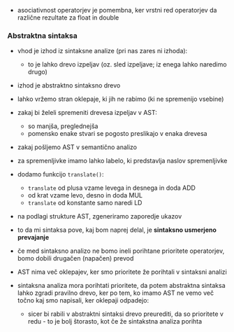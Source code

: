 - asociativnost operatorjev je pomembna, ker vrstni red operatorjev da različne rezultate za float in double

### Abstraktna sintaksa
- vhod je izhod iz sintaksne analize (pri nas zares ni izhoda):
	- to je lahko drevo izpeljav (oz. sled izpeljave; iz enega lahko naredimo drugo)
- izhod je abstraktno sintaksno drevo
- lahko vržemo stran oklepaje, ki jih ne rabimo (ki ne spremenijo vsebine)
- zakaj bi želeli spremeniti drevesa izpeljav v AST:
	- so manjša, preglednejša
	- pomensko enake stvari se pogosto preslikajo v enaka drevesa

- zakaj pošljemo AST v semantično analizo
- za spremenljivke imamo lahko labelo, ki predstavlja naslov spremenljivke

- dodamo funkcijo `translate()`:
	- `translate` od plusa vzame levega in desnega in doda ADD
	- od krat vzame levo, desno in doda MUL
	- `translate` od konstante samo naredi LD
- na podlagi strukture AST, zgeneriramo zaporedje ukazov

- to da mi sintaksa pove, kaj bom naprej delal, je **sintaksno usmerjeno prevajanje**
- če med sintaksno analizo ne bomo ineli porihtane prioritete operatorjev, bomo dobili drugačen (napačen) prevod
- AST nima več oklepajev, ker smo prioritete že porihtali v sintaksni analizi
- sintaksna analiza mora porihtati prioritete, da potem abstraktna sintaksa lahko zgradi pravilno drevo, ker po tem, ko imamo AST ne vemo več točno kaj smo napisali, ker oklepaji odpadejo:
	- sicer bi rabili v abstraktni sintaksi drevo preurediti, da so prioritete v redu - to je bolj štorasto, kot če že sintakstna analiza porihta